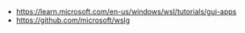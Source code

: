 
* https://learn.microsoft.com/en-us/windows/wsl/tutorials/gui-apps
* https://github.com/microsoft/wslg